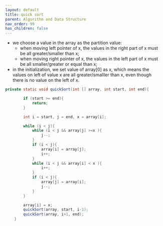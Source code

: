 ```yaml
---
layout: default
title: quick sort
parent: Algorithm and Data Structure
nav_order: 99
has_children: false
---
```


- we choose a value in the array as the partition value:
    - when moving left pointer of x, the values in the right part of x must be all greater/smaller than x;
    - when moving right pointer of x, the values in the left part of x must be all smaller/greater or equal than x;
- in the initialization, we set value of array[0] as x, which means the values on left of value x are all greater/smalller than x, even though there is no value on the left of x.

``` java
private static void quickSort(int [] array, int start, int end){

        if (start >= end){
            return;
        }

        int i = start, j = end, x = array[i];

        while (i < j){
            while (i < j && array[j] >=x ){
                j--;
            }
            if (i < j){
                array[i] = array[j];
                i++;
            }
            while (i < j && array[i] < x ){
                i++;
            }
            if (i < j){
                array[j] = array[i];
                j--;
            }
        }

        array[i] = x;
        quickSort(array, start, i-1);
        quickSort(array, i+1, end);
    }
```